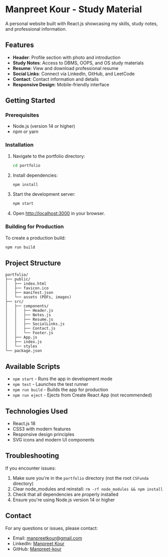 # Manpreet Kour - Study Material

A personal  website built with React.js showcasing my skills, study notes, and professional information.

## Features

- **Header**: Profile section with photo and introduction
- **Study Notes**: Access to DBMS, OOPS, and OS study materials
- **Resume**: View and download professional resume
- **Social Links**: Connect via LinkedIn, GitHub, and LeetCode
- **Contact**: Contact information and details
- **Responsive Design**: Mobile-friendly interface

## Getting Started

### Prerequisites

- Node.js (version 14 or higher)
- npm or yarn

### Installation

1. Navigate to the portfolio directory:
   ```bash
   cd portfolio
   ```

2. Install dependencies:
   ```bash
   npm install
   ```

3. Start the development server:
   ```bash
   npm start
   ```

4. Open [http://localhost:3000](http://localhost:3000) in your browser.

### Building for Production

To create a production build:

```bash
npm run build
```

## Project Structure

```
portfolio/
├── public/
│   ├── index.html
│   ├── favicon.ico
│   ├── manifest.json
│   └── assets (PDFs, images)
├── src/
│   ├── components/
│   │   ├── Header.js
│   │   ├── Notes.js
│   │   ├── Resume.js
│   │   ├── SocialLinks.js
│   │   ├── Contact.js
│   │   └── Footer.js
│   ├── App.js
│   ├── index.js
│   └── styles
└── package.json
```

## Available Scripts

- `npm start` - Runs the app in development mode
- `npm test` - Launches the test runner
- `npm run build` - Builds the app for production
- `npm run eject` - Ejects from Create React App (not recommended)

## Technologies Used

- React.js 18
- CSS3 with modern features
- Responsive design principles
- SVG icons and modern UI components

## Troubleshooting

If you encounter issues:

1. Make sure you're in the `portfolio` directory (not the root `CSFunda` directory)
2. Clear node_modules and reinstall: `rm -rf node_modules && npm install`
3. Check that all dependencies are properly installed
4. Ensure you're using Node.js version 14 or higher

## Contact

For any questions or issues, please contact:
- Email: manpreetkour@gmail.com
- LinkedIn: [Manpreet Kour](https://www.linkedin.com/in/manpreet-kour-hack001)
- GitHub: [Manpreet-kour](https://github.com/Manpreet-kour)
